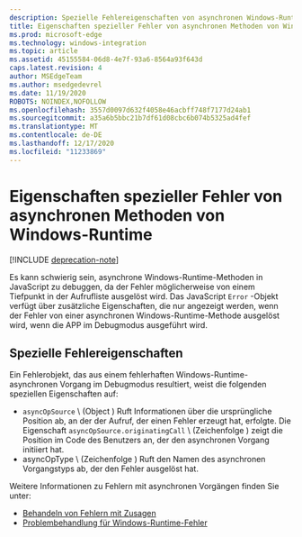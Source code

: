 ```yaml
---
description: Spezielle Fehlereigenschaften von asynchronen Windows-Runtime-Methoden.
title: Eigenschaften spezieller Fehler von asynchronen Methoden von Windows-Runtime
ms.prod: microsoft-edge
ms.technology: windows-integration
ms.topic: article
ms.assetid: 45155584-06d8-4e7f-93a6-8564a93f643d
caps.latest.revision: 4
author: MSEdgeTeam
ms.author: msedgedevrel
ms.date: 11/19/2020
ROBOTS: NOINDEX,NOFOLLOW
ms.openlocfilehash: 3557d0097d632f4058e46acbff748f7177d24ab1
ms.sourcegitcommit: a35a6b5bbc21b7df61d08cbc6b074b5325ad4fef
ms.translationtype: MT
ms.contentlocale: de-DE
ms.lasthandoff: 12/17/2020
ms.locfileid: "11233869"
---
```

# Eigenschaften spezieller Fehler von asynchronen Methoden von Windows-Runtime  

[!INCLUDE [deprecation-note](../includes/legacy-edge-note.md)]  

Es kann schwierig sein, asynchrone Windows-Runtime-Methoden in JavaScript zu debuggen, da der Fehler möglicherweise von einem Tiefpunkt in der Aufrufliste ausgelöst wird.  Das JavaScript `Error` -Objekt verfügt über zusätzliche Eigenschaften, die nur angezeigt werden, wenn der Fehler von einer asynchronen Windows-Runtime-Methode ausgelöst wird, wenn die APP im Debugmodus ausgeführt wird.  
  
## Spezielle Fehlereigenschaften  

Ein Fehlerobjekt, das aus einem fehlerhaften Windows-Runtime-asynchronen Vorgang im Debugmodus resultiert, weist die folgenden speziellen Eigenschaften auf:  

*   `asyncOpSource` \ (Object \) Ruft Informationen über die ursprüngliche Position ab, an der der Aufruf, der einen Fehler erzeugt hat, erfolgte.  Die Eigenschaft `asyncOpSource.originatingCall` \ (Zeichenfolge \) zeigt die Position im Code des Benutzers an, der den asynchronen Vorgang initiiert hat.  
*   asyncOpType \ (Zeichenfolge \) Ruft den Namen des asynchronen Vorgangstyps ab, der den Fehler ausgelöst hat.  
    
Weitere Informationen zu Fehlern mit asynchronen Vorgängen finden Sie unter:  
  
*   [Behandeln von Fehlern mit Zusagen][PreviousVersionsWindowsAppsHh700337]  
*   [Problembehandlung für Windows-Runtime-Fehler][PreviousVersionsWindowsAppsHh974350]  

<!-- links -->  

[PreviousVersionsWindowsAppsHh700337]: /previous-versions/windows/apps/hh700337(v=win.10) "Behandeln von Fehlern mit Versprechungen (HTML) | Microsoft docs"  
[PreviousVersionsWindowsAppsHh974350]: /previous-versions/windows/apps/hh974350(v=win.10) "Behandeln von Problemen mit Windows-Runtime-Fehlern (HTML) | Microsoft docs"  
